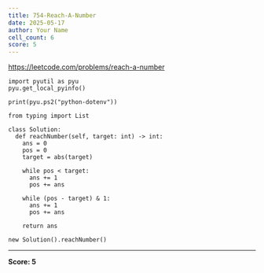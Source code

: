 ```yaml
---
title: 754-Reach-A-Number
date: 2025-05-17
author: Your Name
cell_count: 6
score: 5
---
```


https://leetcode.com/problems/reach-a-number


```
import pyutil as pyu
pyu.get_local_pyinfo()
```


```
print(pyu.ps2("python-dotenv"))
```


```
from typing import List
```


```
class Solution:
  def reachNumber(self, target: int) -> int:
    ans = 0
    pos = 0
    target = abs(target)

    while pos < target:
      ans += 1
      pos += ans

    while (pos - target) & 1:
      ans += 1
      pos += ans

    return ans
```


```
new Solution().reachNumber()
```


---
**Score: 5**